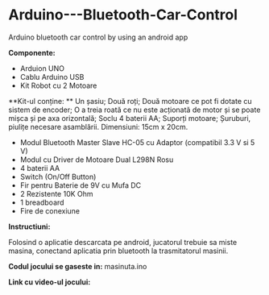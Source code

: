 # Arduino---Bluetooth-Car-Control
Arduino bluetooth car control by using an android app

**Componente:**
* Arduion UNO
* Cablu Arduino USB
* Kit Robot cu 2 Motoare


**Kit-ul conține: **
Un șasiu;
Două roți;
Două motoare ce pot fi dotate cu sistem de encoder;
O a treia roată ce nu este acționată de motor și se poate mișca și pe axa orizontală;
Soclu 4 baterii AA;
Suporți motoare;
Șuruburi, piulițe necesare asamblării.
Dimensiuni: 15cm x 20cm.


* Modul Bluetooth Master Slave HC-05 cu Adaptor (compatibil 3.3 V si 5 V)
* Modul cu Driver de Motoare Dual L298N Rosu
* 4 baterii AA
* Switch (On/Off Button)
* Fir pentru Baterie de 9V cu Mufa DC
* 2 Rezistente 10K Ohm
* 1 breadboard
* Fire de conexiune

**Instructiuni:**

Folosind o aplicatie descarcata pe android, jucatorul trebuie sa miste masina, conectand aplicatia prin bluetooth la trasmitatorul masinii.

**Codul jocului se gaseste in:** masinuta.ino

**Link cu video-ul jocului:** 
